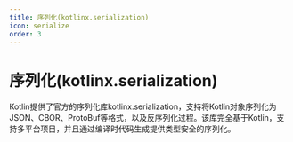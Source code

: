 ```yaml
---
title: 序列化(kotlinx.serialization)
icon: serialize
order: 3
---
```


# 序列化(kotlinx.serialization)

Kotlin提供了官方的序列化库kotlinx.serialization，支持将Kotlin对象序列化为JSON、CBOR、ProtoBuf等格式，以及反序列化过程。该库完全基于Kotlin，支持多平台项目，并且通过编译时代码生成提供类型安全的序列化。
